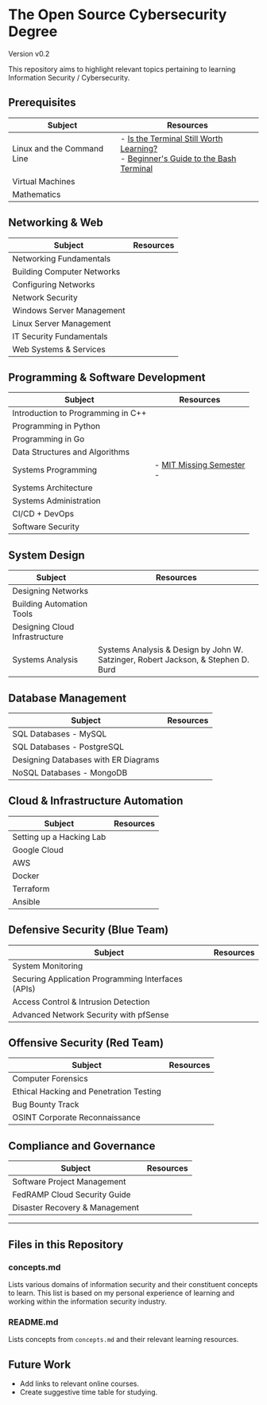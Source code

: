 # The Open Source Cybersecurity Degree 
Version v0.2

This repository aims to highlight relevant topics pertaining to learning Information Security / Cybersecurity.

## Prerequisites

| Subject | Resources |
| ------- | --------- |
| Linux and the Command Line | - [Is the Terminal Still Worth Learning?](https://youtu.be/PwoD3XxYLII) <br /> - [Beginner's Guide to the Bash Terminal](https://youtu.be/oxuRxtrO2Ag) |
| Virtual Machines |  |
| Mathematics |  |

## Networking & Web

| Subject | Resources |
| ------- | --------- |
| Networking Fundamentals |  |
| Building Computer Networks |  |
| Configuring Networks |  |
| Network Security |  |
| Windows Server Management |  |
| Linux Server Management |  |
| IT Security Fundamentals |  |
| Web Systems & Services |  |

## Programming & Software Development

| Subject | Resources |
| ------- | --------- |
| Introduction to Programming in C++ |  |
| Programming in Python |  |
| Programming in Go |  |
| Data Structures and Algorithms |  |
| Systems Programming | - [MIT Missing Semester](https://youtube.com/playlist?list=PLyzOVJj3bHQuloKGG59rS43e29ro7I57J) <br /> - |
| Systems Architecture |  |
| Systems Administration |  |
| CI/CD + DevOps |  |
| Software Security |  |

## System Design

| Subject | Resources |
| ------- | --------- |
| Designing Networks |  |
| Building Automation Tools |  |
| Designing Cloud Infrastructure |  |
| Systems Analysis | Systems Analysis & Design by John W. Satzinger, Robert Jackson, & Stephen D. Burd |

## Database Management

| Subject | Resources |
| ------- | --------- |
| SQL Databases - MySQL |  |
| SQL Databases - PostgreSQL |  |
| Designing Databases with ER Diagrams |  |
| NoSQL Databases - MongoDB |  |

## Cloud & Infrastructure Automation

| Subject | Resources |
| ------- | --------- |
| Setting up a Hacking Lab |  |
| Google Cloud |  |
| AWS |  |
| Docker |  |
| Terraform |  |
| Ansible |  |

## Defensive Security (Blue Team)

| Subject | Resources |
| ------- | --------- |
| System Monitoring |  |
| Securing Application Programming Interfaces (APIs) |  |
| Access Control & Intrusion Detection |  |
| Advanced Network Security with pfSense |  |

## Offensive Security (Red Team)

| Subject | Resources |
| ------- | --------- |
| Computer Forensics |  |
| Ethical Hacking and Penetration Testing |  |
| Bug Bounty Track |  | 
| OSINT Corporate Reconnaissance |  |

## Compliance and Governance

| Subject | Resources |
| ------- | --------- |
| Software Project Management |  |
| FedRAMP Cloud Security Guide |  |
| Disaster Recovery & Management |  |

<hr />

## Files in this Repository

### concepts.md

Lists various domains of information security and their constituent concepts to learn. This list is based on my personal experience of learning and working within the information security industry.

### README.md

Lists concepts from `concepts.md` and their relevant learning resources.

## Future Work

- Add links to relevant online courses.
- Create suggestive time table for studying.
